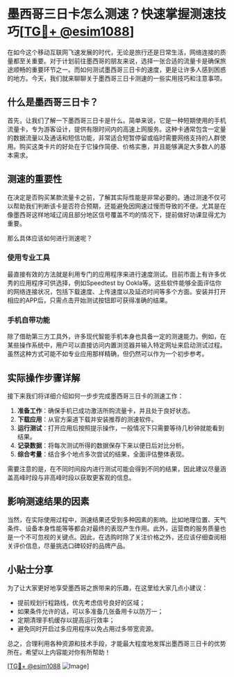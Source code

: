 # 墨西哥三日卡怎么测速？快速掌握测速技巧[[TG💪+ @esim1088](https://t.me/s/esim1088)]

在如今这个移动互联网飞速发展的时代，无论是旅行还是日常生活，网络连接的质量都至关重要。对于计划前往墨西哥的朋友来说，选择一张合适的流量卡是确保旅途顺畅的重要环节之一。而如何测试墨西哥三日卡的速度，更是让许多人感到困惑的地方。今天，我们就来聊聊关于墨西哥三日卡测速的一些实用技巧和注意事项。

## 什么是墨西哥三日卡？

首先，让我们了解一下墨西哥三日卡是什么。简单来说，它是一种短期使用的手机流量卡，专为游客设计，提供有限时间内的高速上网服务。这种卡通常包含一定量的数据流量以及通话和短信功能，非常适合短暂停留或临时需要网络支持的人群使用。购买这类卡片的好处在于它操作简便、价格实惠，并且能够满足大多数人的基本需求。

## 测速的重要性

在决定是否购买某款流量卡之前，了解其实际性能是非常必要的。通过测速不仅可以帮助我们判断该卡是否符合预期，还能避免因网速过慢而导致的不便。尤其是在像墨西哥这样地域辽阔且部分地区信号覆盖不均的情况下，提前做好功课显得尤为重要。

那么具体应该如何进行测速呢？

### 使用专业工具

最直接有效的方法就是利用专门的应用程序来进行速度测试。目前市面上有许多优秀的应用程序可供选择，例如Speedtest by Ookla等。这些软件能够全面评估你的网络连接状况，包括下载速度、上传速度以及延迟时间等多个方面。安装并打开相应的APP后，只需点击开始测试按钮即可获得准确的结果。

### 手机自带功能

除了借助第三方工具外，许多现代智能手机本身也具备一定的测速能力。例如，在某些操作系统中，用户可以直接访问内置浏览器并输入特定网址来启动测试过程。虽然这种方式可能不如专业应用那样精确，但仍然可以作为一个初步参考。

## 实际操作步骤详解

接下来我们将详细介绍如何一步步完成墨西哥三日卡的测速工作：

1. **准备工作**：确保手机已成功激活所购流量卡，并且处于良好状态。
2. **下载应用**：从官方渠道下载并安装推荐的测速软件。
3. **运行测试**：打开应用后按照提示操作，一般情况下只需要等待几秒钟就能看到结果。
4. **记录数据**：将每次测试所得的数据保存下来以便日后对比分析。
5. **综合考量**：结合多个地点多次尝试的结果，全面评估整体表现。

需要注意的是，在不同时间段内进行测试可能会得到不同的结果，因此建议尽量涵盖高峰时段与非高峰时段以获取更客观的信息。

## 影响测速结果的因素

当然，在实际使用过程中，测速结果还受到多种因素的影响。比如地理位置、天气条件、设备本身性能等等都会对最终的表现产生作用。此外，运营商的服务质量也是一个不可忽视的关键点。因此，在选购时除了关注价格之外，还应该仔细查阅相关评价信息，尽量挑选口碑较好的品牌产品。

## 小贴士分享

为了让大家更好地享受墨西哥之旅带来的乐趣，在这里给大家几点小建议：
- 提前规划行程路线，优先考虑信号良好的区域；
- 如果条件允许的话，可以多准备几张备用卡以防万一；
- 定期清理手机缓存以提高运行效率；
- 避免同时开启过多应用程序以免占用过多带宽资源。

总之，合理利用各种资源和技术手段，才能最大程度地发挥出墨西哥三日卡的优势所在。希望以上内容能对你有所帮助！

[[TG💪+ @esim1088](https://t.me/s/esim1088) ![Image](https://i.postimg.cc/4NQfJmqS/Snipaste-2025-05-13-00-14-12.png)]